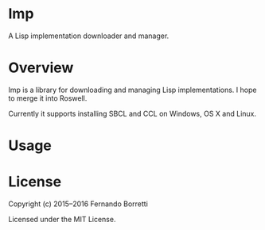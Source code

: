 # Imp

A Lisp implementation downloader and manager.

# Overview

Imp is a library for downloading and managing Lisp implementations. I hope to
merge it into Roswell.

Currently it supports installing SBCL and CCL on Windows, OS X and Linux.

# Usage

# License

Copyright (c) 2015–2016 Fernando Borretti

Licensed under the MIT License.
